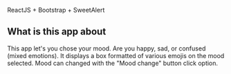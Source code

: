 ReactJS + Bootstrap + SweetAlert

## What is this app about

This app let's you chose your mood. Are you happy, sad, or confused (mixed emotions).
It displays a box formatted of various emojis on the mood selected.
Mood can changed with the "Mood change" button click option.
